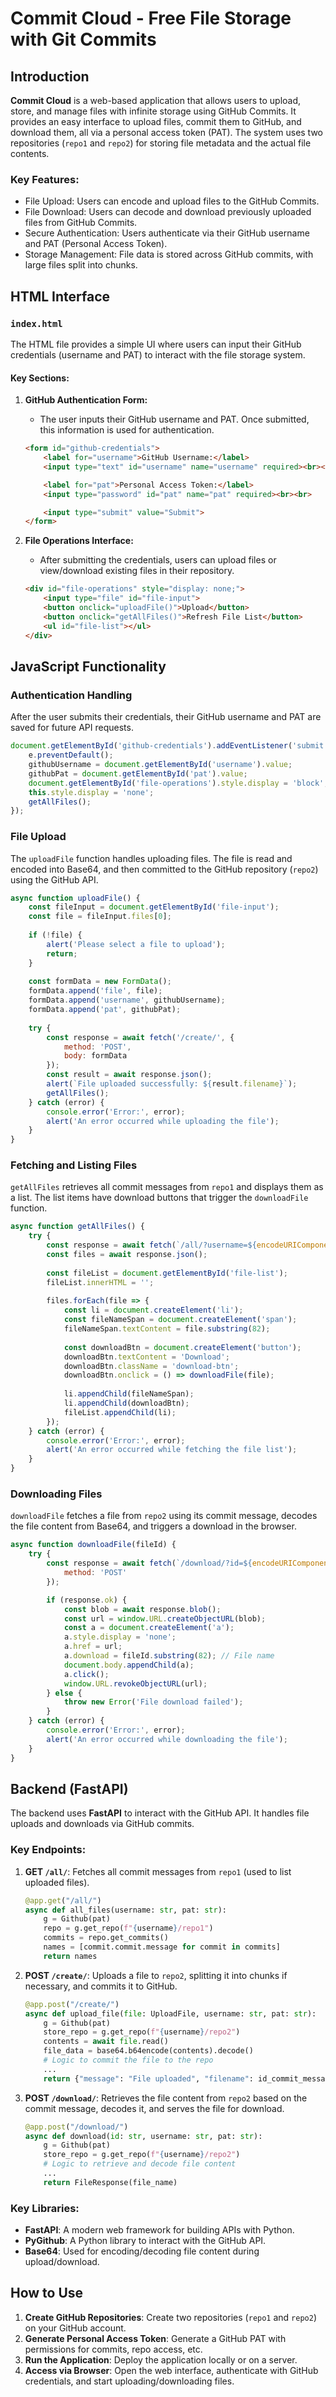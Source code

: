 # Commit Cloud - Free File Storage with Git Commits

## Introduction
**Commit Cloud** is a web-based application that allows users to upload, store, and manage files with infinite storage using GitHub Commits. It provides an easy interface to upload files, commit them to GitHub, and download them, all via a personal access token (PAT). The system uses two repositories (`repo1` and `repo2`) for storing file metadata and the actual file contents.

### Key Features:
- File Upload: Users can encode and upload files to the GitHub Commits.
- File Download: Users can decode and download previously uploaded files from GitHub Commits.
- Secure Authentication: Users authenticate via their GitHub username and PAT (Personal Access Token).
- Storage Management: File data is stored across GitHub commits, with large files split into chunks.

## HTML Interface

### `index.html`
The HTML file provides a simple UI where users can input their GitHub credentials (username and PAT) to interact with the file storage system.

#### Key Sections:
1. **GitHub Authentication Form:**
   - The user inputs their GitHub username and PAT. Once submitted, this information is used for authentication.
   
   ```html
   <form id="github-credentials">
       <label for="username">GitHub Username:</label>
       <input type="text" id="username" name="username" required><br><br>

       <label for="pat">Personal Access Token:</label>
       <input type="password" id="pat" name="pat" required><br><br>

       <input type="submit" value="Submit">
   </form>
   ```

2. **File Operations Interface:**
   - After submitting the credentials, users can upload files or view/download existing files in their repository.

   ```html
   <div id="file-operations" style="display: none;">
       <input type="file" id="file-input">
       <button onclick="uploadFile()">Upload</button>
       <button onclick="getAllFiles()">Refresh File List</button>
       <ul id="file-list"></ul>
   </div>
   ```

## JavaScript Functionality

### Authentication Handling
After the user submits their credentials, their GitHub username and PAT are saved for future API requests.

```javascript
document.getElementById('github-credentials').addEventListener('submit', function(e) {
    e.preventDefault();
    githubUsername = document.getElementById('username').value;
    githubPat = document.getElementById('pat').value;
    document.getElementById('file-operations').style.display = 'block';
    this.style.display = 'none';
    getAllFiles();
});
```

### File Upload
The `uploadFile` function handles uploading files. The file is read and encoded into Base64, and then committed to the GitHub repository (`repo2`) using the GitHub API.

```javascript
async function uploadFile() {
    const fileInput = document.getElementById('file-input');
    const file = fileInput.files[0];
    
    if (!file) {
        alert('Please select a file to upload');
        return;
    }
    
    const formData = new FormData();
    formData.append('file', file);
    formData.append('username', githubUsername);
    formData.append('pat', githubPat);
    
    try {
        const response = await fetch('/create/', {
            method: 'POST',
            body: formData
        });
        const result = await response.json();
        alert(`File uploaded successfully: ${result.filename}`);
        getAllFiles();
    } catch (error) {
        console.error('Error:', error);
        alert('An error occurred while uploading the file');
    }
}
```

### Fetching and Listing Files
`getAllFiles` retrieves all commit messages from `repo1` and displays them as a list. The list items have download buttons that trigger the `downloadFile` function.

```javascript
async function getAllFiles() {
    try {
        const response = await fetch(`/all/?username=${encodeURIComponent(githubUsername)}&pat=${encodeURIComponent(githubPat)}`);
        const files = await response.json();
        
        const fileList = document.getElementById('file-list');
        fileList.innerHTML = '';
        
        files.forEach(file => {
            const li = document.createElement('li');
            const fileNameSpan = document.createElement('span');
            fileNameSpan.textContent = file.substring(82);
            
            const downloadBtn = document.createElement('button');
            downloadBtn.textContent = 'Download';
            downloadBtn.className = 'download-btn';
            downloadBtn.onclick = () => downloadFile(file);
            
            li.appendChild(fileNameSpan);
            li.appendChild(downloadBtn);
            fileList.appendChild(li);
        });
    } catch (error) {
        console.error('Error:', error);
        alert('An error occurred while fetching the file list');
    }
}
```

### Downloading Files
`downloadFile` fetches a file from `repo2` using its commit message, decodes the file content from Base64, and triggers a download in the browser.

```javascript
async function downloadFile(fileId) {
    try {
        const response = await fetch(`/download/?id=${encodeURIComponent(fileId)}&username=${encodeURIComponent(githubUsername)}&pat=${encodeURIComponent(githubPat)}`, {
            method: 'POST'
        });

        if (response.ok) {
            const blob = await response.blob();
            const url = window.URL.createObjectURL(blob);
            const a = document.createElement('a');
            a.style.display = 'none';
            a.href = url;
            a.download = fileId.substring(82); // File name
            document.body.appendChild(a);
            a.click();
            window.URL.revokeObjectURL(url);
        } else {
            throw new Error('File download failed');
        }
    } catch (error) {
        console.error('Error:', error);
        alert('An error occurred while downloading the file');
    }
}
```

## Backend (FastAPI)

The backend uses **FastAPI** to interact with the GitHub API. It handles file uploads and downloads via GitHub commits.

### Key Endpoints:

1. **GET `/all/`**: Fetches all commit messages from `repo1` (used to list uploaded files).
   
   ```python
   @app.get("/all/")
   async def all_files(username: str, pat: str):
       g = Github(pat)
       repo = g.get_repo(f"{username}/repo1")
       commits = repo.get_commits()
       names = [commit.commit.message for commit in commits]
       return names
   ```

2. **POST `/create/`**: Uploads a file to `repo2`, splitting it into chunks if necessary, and commits it to GitHub.

   ```python
   @app.post("/create/")
   async def upload_file(file: UploadFile, username: str, pat: str):
       g = Github(pat)
       store_repo = g.get_repo(f"{username}/repo2")
       contents = await file.read()
       file_data = base64.b64encode(contents).decode()
       # Logic to commit the file to the repo
       ...
       return {"message": "File uploaded", "filename": id_commit_message}
   ```

3. **POST `/download/`**: Retrieves the file content from `repo2` based on the commit message, decodes it, and serves the file for download.

   ```python
   @app.post("/download/")
   async def download(id: str, username: str, pat: str):
       g = Github(pat)
       store_repo = g.get_repo(f"{username}/repo2")
       # Logic to retrieve and decode file content
       ...
       return FileResponse(file_name)
   ```

### Key Libraries:
- **FastAPI**: A modern web framework for building APIs with Python.
- **PyGithub**: A Python library to interact with the GitHub API.
- **Base64**: Used for encoding/decoding file content during upload/download.

## How to Use

1. **Create GitHub Repositories**: Create two repositories (`repo1` and `repo2`) on your GitHub account.
2. **Generate Personal Access Token**: Generate a GitHub PAT with permissions for commits, repo access, etc.
3. **Run the Application**: Deploy the application locally or on a server.
4. **Access via Browser**: Open the web interface, authenticate with GitHub credentials, and start uploading/downloading files.

